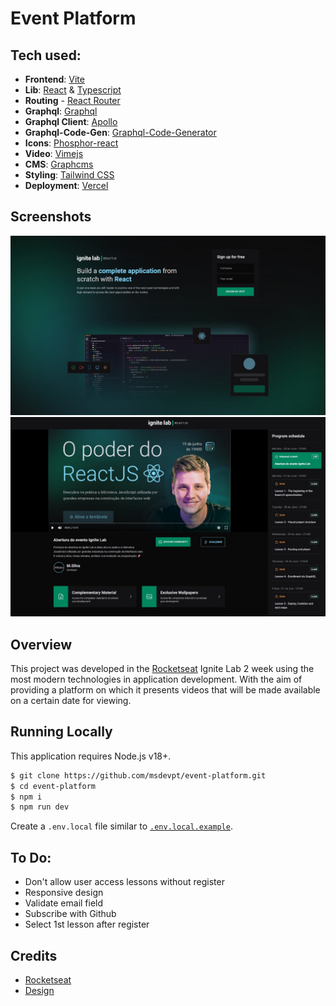 # Event Platform

## Tech used:

- **Frontend**: [Vite](https://vitejs.dev/)
- **Lib**: [React](https://reactjs.org/) & [Typescript](https://www.typescriptlang.org/)
- **Routing** - [React Router](https://reactrouter.com/)
- **Graphql**: [Graphql](https://graphql.org/)
- **Graphql Client**: [Apollo](https://www.apollographql.com/)
- **Graphql-Code-Gen**: [Graphql-Code-Generator](https://www.graphql-code-generator.com/)
- **Icons**: [Phosphor-react](https://phosphoricons.com/)
- **Video**: [Vimejs](https://vimejs.com/)
- **CMS**: [Graphcms](https://app.graphcms.com/)
- **Styling**: [Tailwind CSS](https://tailwindcss.com/)
- **Deployment**: [Vercel](https://vercel.com)

## Screenshots

<img src="media/subscribe.jpg" alt="Subscribe" />
<img src="media/lessons.jpg" alt="Lessons" /> 

## Overview

This project was developed in the [Rocketseat](https://www.rocketseat.com.br/) Ignite Lab 2 week using the most modern technologies in application development.
With the aim of providing a platform on which it presents videos that will be made available on a certain date for viewing.

## Running Locally

This application requires Node.js v18+.

```bash
$ git clone https://github.com/msdevpt/event-platform.git
$ cd event-platform
$ npm i
$ npm run dev
```

Create a `.env.local` file similar to [`.env.local.example`](https://github.com/msdevpt/event-platform/blob/main/.env.local.example).


## To Do:

- Don't allow user access lessons without register
- Responsive design
- Validate email field
- Subscribe with Github
- Select 1st lesson after register

## Credits

- [Rocketseat](https://www.rocketseat.com.br/) 
- [Design](https://www.figma.com/file/GkllL4054gZE04njpJXyOK/Plataforma-de-evento-Ignite-Lab-Community)